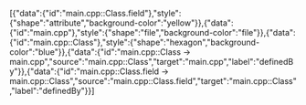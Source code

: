 [{"data":{"id":"main.cpp::Class.field"},"style":{"shape":"attribute","background-color":"yellow"}},{"data":{"id":"main.cpp"},"style":{"shape":"file","background-color":"file"}},{"data":{"id":"main.cpp::Class"},"style":{"shape":"hexagon","background-color":"blue"}},{"data":{"id":"main.cpp::Class -> main.cpp","source":"main.cpp::Class","target":"main.cpp","label":"definedBy"}},{"data":{"id":"main.cpp::Class.field -> main.cpp::Class","source":"main.cpp::Class.field","target":"main.cpp::Class","label":"definedBy"}}]